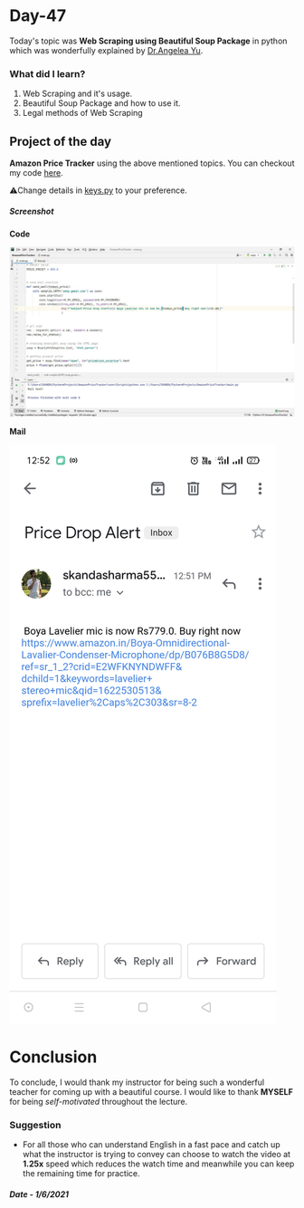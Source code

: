 # Day-47

Today's topic was **Web Scraping using Beautiful Soup Package** in python which was wonderfully explained by  [Dr.Angelea Yu](https://www.udemy.com/user/4b4368a3-b5c8-4529-aa65-2056ec31f37e/). 

### What did I learn?

1. Web Scraping and it's usage.
2. Beautiful Soup Package and how to use it.
3. Legal methods of Web Scraping

## Project of the day

**Amazon Price Tracker** using the above mentioned topics. You can checkout my code [here](AmazonPriceTracker/main.py). 

:warning:Change details in [keys.py](AmazonPriceTracker/keys.py) to your preference.

##### Screenshot

**Code**

![Amazon](images/d47.JPG)

**Mail**

![Mail](images/d47.1.JPG)

# Conclusion

To conclude, I would thank my instructor for being such a wonderful teacher for coming up with a beautiful course. I would like to thank **MYSELF** for being _self-motivated_ throughout the lecture. 

### Suggestion

- For all those who can understand English in a fast pace and catch up what the instructor is trying to convey can choose to watch the video at **1.25x** speed which reduces the watch time and meanwhile you can keep the remaining time for practice.

##### Date - 1/6/2021